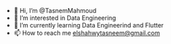 - 👋 Hi, I’m @TasnemMahmoud
- 👀 I’m interested in Data Engineering
- 🌱 I’m currently learning Data Engineerind and Flutter
- 📫 How to reach me elshahwytasneem@gmail.com

<!---
TasnemMahmoud/TasnemMahmoud is a ✨ special ✨ repository because its `README.md` (this file) appears on your GitHub profile.
You can click the Preview link to take a look at your changes.
--->
